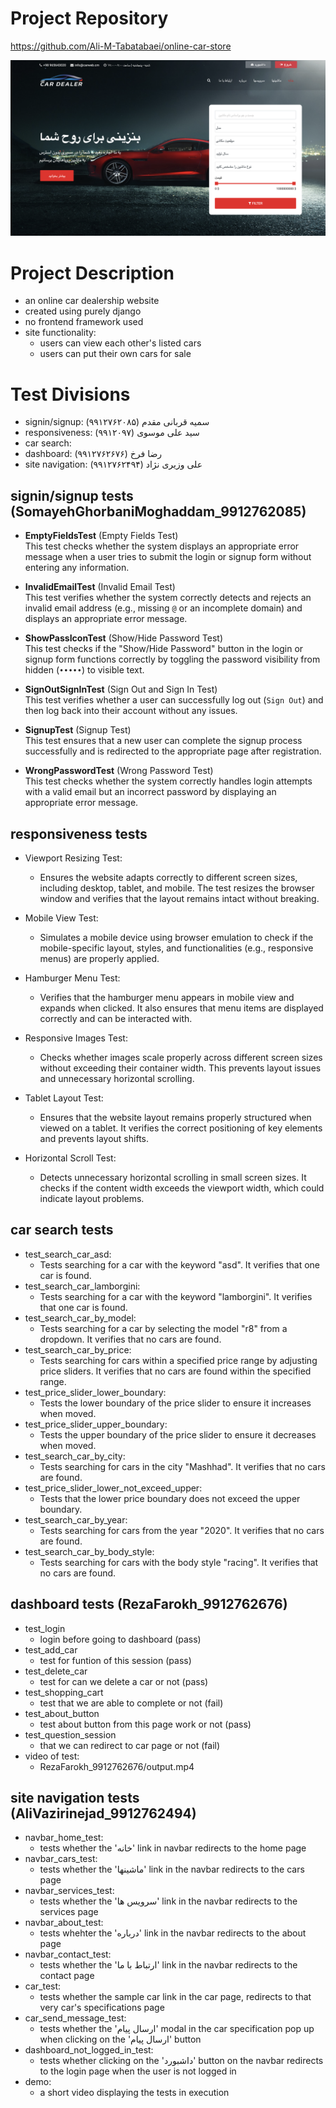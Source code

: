 # Project Repository
https://github.com/Ali-M-Tabatabaei/online-car-store

![Local image](./images/main.png)


# Project Description
- an online car dealership website
- created using purely django
- no frontend framework used
- site functionality:
    - users can view each other's listed cars
    - users can put their own cars for sale

# Test Divisions
- signin/signup: سمیه قربانی مقدم (۹۹۱۲۷۶۲۰۸۵)
- responsiveness: سید علی موسوی (۹۹۱۲۰۹۷)
- car search:
- dashboard: رضا فرخ (۹۹۱۲۷۶۲۶۷۶)
- site navigation: علی وزیری نژاد (۹۹۱۲۷۶۲۴۹۴)


## signin/signup tests (SomayehGhorbaniMoghaddam_9912762085)

- **EmptyFieldsTest** (Empty Fields Test)  
  This test checks whether the system displays an appropriate error message when a user tries to submit the login or signup form without entering any information.  

- **InvalidEmailTest** (Invalid Email Test)  
  This test verifies whether the system correctly detects and rejects an invalid email address (e.g., missing `@` or an incomplete domain) and displays an appropriate error message.  

- **ShowPassIconTest** (Show/Hide Password Test)  
  This test checks if the "Show/Hide Password" button in the login or signup form functions correctly by toggling the password visibility from hidden (`•••••`) to visible text.  

- **SignOutSignInTest** (Sign Out and Sign In Test)  
  This test verifies whether a user can successfully log out (`Sign Out`) and then log back into their account without any issues.  

- **SignupTest** (Signup Test)  
  This test ensures that a new user can complete the signup process successfully and is redirected to the appropriate page after registration.  

- **WrongPasswordTest** (Wrong Password Test)  
  This test checks whether the system correctly handles login attempts with a valid email but an incorrect password by displaying an appropriate error message.  


## responsiveness tests
- Viewport Resizing Test:
     - Ensures the website adapts correctly to different screen sizes, including desktop, tablet, and mobile. The test resizes the browser window and verifies that the layout remains intact without breaking.

- Mobile View Test:
     - Simulates a mobile device using browser emulation to check if the mobile-specific layout, styles, and functionalities (e.g., responsive menus) are properly applied.

- Hamburger Menu Test:
     - Verifies that the hamburger menu appears in mobile view and expands when clicked. It also ensures that menu items are displayed correctly and can be interacted with.

- Responsive Images Test:
     - Checks whether images scale properly across different screen sizes without exceeding their container width. This prevents layout issues and unnecessary horizontal scrolling.

- Tablet Layout Test:
     - Ensures that the website layout remains properly structured when viewed on a tablet. It verifies the correct positioning of key elements and prevents layout shifts.

- Horizontal Scroll Test:
     - Detects unnecessary horizontal scrolling in small screen sizes. It checks if the content width exceeds the viewport width, which could indicate layout problems.

## car search tests
- test_search_car_asd:
    - Tests searching for a car with the keyword "asd". It verifies that one car is found.
- test_search_car_lamborgini:
    - Tests searching for a car with the keyword "lamborgini". It verifies that one car is found.
- test_search_car_by_model:
    - Tests searching for a car by selecting the model "r8" from a dropdown. It verifies that no cars are found.
- test_search_car_by_price: 
    - Tests searching for cars within a specified price range by adjusting price sliders. It verifies that no cars are found within the specified range.
- test_price_slider_lower_boundary: 
    - Tests the lower boundary of the price slider to ensure it increases when moved.
- test_price_slider_upper_boundary: 
    - Tests the upper boundary of the price slider to ensure it decreases when moved.
- test_search_car_by_city: 
    - Tests searching for cars in the city "Mashhad". It verifies that no cars are found.
- test_price_slider_lower_not_exceed_upper: 
    - Tests that the lower price boundary does not exceed the upper boundary.
- test_search_car_by_year: 
    - Tests searching for cars from the year "2020". It verifies that no cars are found.
- test_search_car_by_body_style: 
    - Tests searching for cars with the body style "racing". It verifies that no cars are found.
## dashboard tests (RezaFarokh_9912762676)
- test_login
    - login before going to dashboard (pass)
- test_add_car
    - test for funtion of this session (pass)
- test_delete_car
    - test for can we delete a car or not (pass)
- test_shopping_cart
    - test that we are able to complete or not (fail)
- test_about_button
    - test about button from this page work or not (pass)
- test_question_session
    -  that we can redirect to car page or not (fail)
- video of test:
    - RezaFarokh_9912762676/output.mp4
## site navigation tests (AliVazirinejad_9912762494)
- navbar_home_test:
    - tests whether the 'خانه' link in navbar redirects to the home page
- navbar_cars_test:
    - tests whether the 'ماشینها' link in the navbar redirects to the cars page
- navbar_services_test:
    - tests whether the 'سرویس ها' link in the navbar redirects to the services page
- navbar_about_test:
    - tests whehter the 'درباره' link in the navbar redirects to the about page
- navbar_contact_test:
    - tests whether the 'ارتباط با ما' link in the navbar redirects to the contact page
- car_test:
    - tests whether the sample car link in the car page, redirects to that very car's specifications page 
- car_send_message_test:
    - tests whether the 'ارسال پیام' modal in the car specification pop up when clicking on the 'ارسال پیام' button
- dashboard_not_logged_in_test:
    - tests whether clicking on the 'داشبورد' button on the navbar redirects to the login page when the user is not logged in
- demo:
    - a short video displaying the tests in execution
